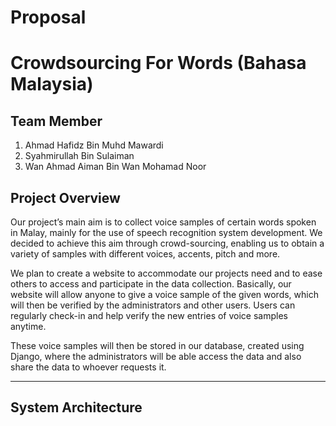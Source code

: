 # Proposal
# Crowdsourcing For Words (Bahasa Malaysia)

## Team Member
1. Ahmad Hafidz Bin Muhd Mawardi  
2. Syahmirullah Bin Sulaiman  
3. Wan Ahmad Aiman Bin Wan Mohamad Noor

## Project Overview
Our project’s main aim is to collect voice samples of certain words spoken in Malay, mainly for the use of speech recognition system development. We decided to achieve this aim through crowd-sourcing, enabling us to obtain a variety of samples with different voices, accents, pitch and more. 

We plan to create a website to accommodate our projects need and to ease others to access and participate in the data collection. Basically, our website will allow anyone to give a voice sample of the given words, which will then be verified by the administrators and other users. Users can regularly check-in and help verify the new entries of voice samples anytime. 

These voice samples will then be stored in our database, created using Django, where the administrators will be able access the data and also share the data to whoever requests it. 

---

## System Architecture  
